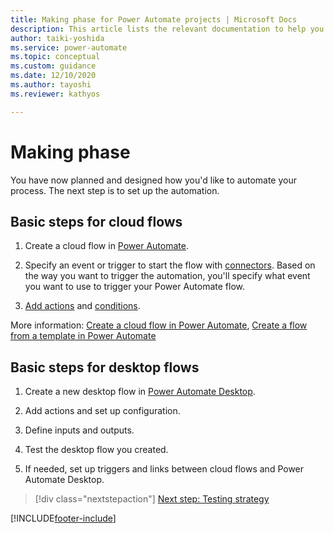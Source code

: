 ```yaml
---
title: Making phase for Power Automate projects | Microsoft Docs
description: This article lists the relevant documentation to help you set up a Power Automate cloud or desktop automation.
author: taiki-yoshida
ms.service: power-automate
ms.topic: conceptual
ms.custom: guidance
ms.date: 12/10/2020
ms.author: tayoshi
ms.reviewer: kathyos

---
```


# Making phase

You have now planned and designed how you'd like to automate your process.
The next step is to set up the automation.

## Basic steps for cloud flows

1.  Create a cloud flow in [Power Automate](https://flow.microsoft.com).

2. Specify an event or trigger to start the flow with
    [connectors](/connectors/). Based on the way you
    want to trigger the automation, you'll specify what event you want to use
    to trigger your Power Automate flow.

3.  [Add actions](../../multi-step-logic-flow.md) and [conditions](../../add-condition.md).

More information: [Create a cloud flow in Power Automate](../../overview-cloud.md), [Create a flow from a template in Power Automate](../../get-started-logic-template.md)

## Basic steps for desktop flows

1.  Create a new desktop flow in [Power Automate Desktop](../../desktop-flows/introduction.md).

2.  Add actions and set up configuration.

3.  Define inputs and outputs.

4.  Test the desktop flow you created.

5.  If needed, set up triggers and links between cloud flows and Power Automate Desktop.

> [!div class="nextstepaction"]
> [Next step: Testing strategy](testing-strategy.md)

[!INCLUDE[footer-include](../../includes/footer-banner.md)]